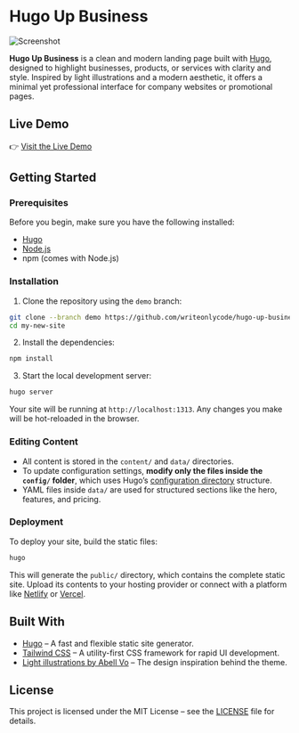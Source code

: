 # Hugo Up Business

![Screenshot](https://github.com/writeonlycode/hugo-up-business/blob/main/images/screenshot.png?raw=true)

**Hugo Up Business** is a clean and modern landing page built with [Hugo](https://gohugo.io/), designed to highlight businesses, products, or services with clarity and style. Inspired by light illustrations and a modern aesthetic, it offers a minimal yet professional interface for company websites or promotional pages.

## Live Demo

👉 [Visit the Live Demo](https://writeonlycode.github.io/hugo-up-business/)

## Getting Started

### Prerequisites

Before you begin, make sure you have the following installed:

* [Hugo](https://gohugo.io/getting-started/installing/)
* [Node.js](https://nodejs.org/)
* npm (comes with Node.js)

### Installation

1. Clone the repository using the `demo` branch:

```bash
git clone --branch demo https://github.com/writeonlycode/hugo-up-business.git my-new-site
cd my-new-site
```

2. Install the dependencies:

```bash
npm install
```

3. Start the local development server:

```bash
hugo server
```

Your site will be running at `http://localhost:1313`. Any changes you make will be hot-reloaded in the browser.

### Editing Content

* All content is stored in the `content/` and `data/` directories.
* To update configuration settings, **modify only the files inside the `config/` folder**, which uses Hugo’s [configuration directory](https://gohugo.io/getting-started/configuration/#configuration-directory) structure.
* YAML files inside `data/` are used for structured sections like the hero, features, and pricing.

### Deployment

To deploy your site, build the static files:

```bash
hugo
```

This will generate the `public/` directory, which contains the complete static site. Upload its contents to your hosting provider or connect with a platform like [Netlify](https://www.netlify.com/) or [Vercel](https://vercel.com/).

## Built With

* [Hugo](https://gohugo.io/) – A fast and flexible static site generator.
* [Tailwind CSS](https://tailwindcss.com/) – A utility-first CSS framework for rapid UI development.
* [Light illustrations by Abell Vo](https://www.figma.com/community/file/1022163547182520272) – The design inspiration behind the theme.

## License

This project is licensed under the MIT License – see the [LICENSE](LICENSE) file for details.

